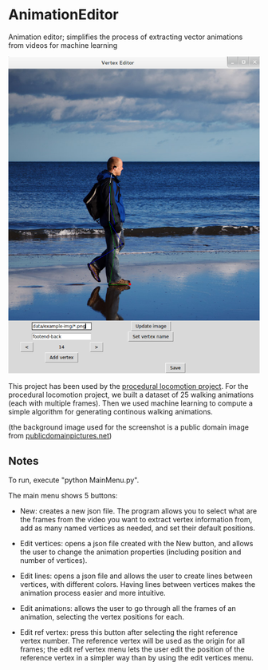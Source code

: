 AnimationEditor
===============

Animation editor; simplifies the process of extracting vector animations from videos for machine learning

![example](img/anim-editor.png)

This project has been used by the [procedural locomotion project](https://github.com/hmoraldo/ProceduralLocomotion). For the procedural locomotion project, we built a dataset of 25 walking animations (each with multiple frames). Then we used machine learning to compute a simple algorithm for generating continous walking animations.

(the background image used for the screenshot is a public domain image from [publicdomainpictures.net](http://www.publicdomainpictures.net/view-image.php?image=11855&picture=walking-on-the-beach))

Notes
-----

To run, execute "python MainMenu.py".

The main menu shows 5 buttons:

* New: creates a new json file. The program allows you to select what are the frames from the video you want to extract vertex information from, add as many named vertices as needed, and set their default positions.

* Edit vertices: opens a json file created with the New button, and allows the user to change the animation properties (including position and number of vertices).

* Edit lines: opens a json file and allows the user to create lines between vertices, with different colors. Having lines between vertices makes the animation process easier and more intuitive.

* Edit animations: allows the user to go through all the frames of an animation, selecting the vertex positions for each.

* Edit ref vertex: press this button after selecting the right reference vertex number. The reference vertex will be used as the origin for all frames; the edit ref vertex menu lets the user edit the position of the reference vertex in a simpler way than by using the edit vertices menu.
